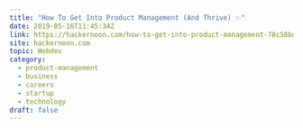 ```yaml
---
title: "How To Get Into Product Management (And Thrive) ✨"
date: 2019-05-16T11:45:34Z
link: https://hackernoon.com/how-to-get-into-product-management-78c58bd9c8cf?source=rss----3a8144eabfe3---4&utm_medium=RSS&utm_source=hune
site: hackernoon.com
topic: Webdev
category:
  - product-management
  - business
  - careers
  - startup
  - technology
draft: false
---
```

